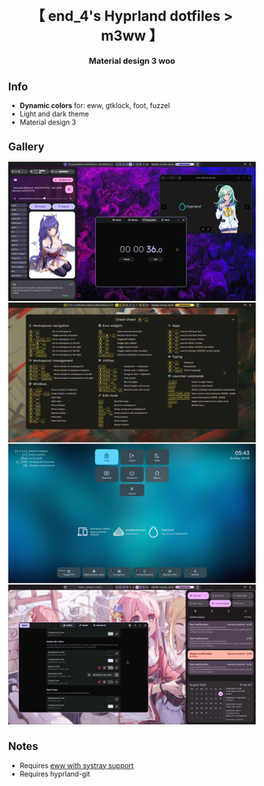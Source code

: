 <div align="center">
    <h1>【 end_4's Hyprland dotfiles > m3ww 】</h1>
    <h3> Material design 3 woo </h3>
</div>

## Info
- **Dynamic colors** for: eww, gtklock, foot, fuzzel
- Light and dark theme
- Material design 3

## Gallery
![Left sidebar](assets/sideleft.png)
![Keybinds](assets/cheatsheet.png)
![Wlogout replacement](assets/powermenu.png)
![Right sidebar](assets/sideright.png)

## Notes
- Requires [eww with systray support](https://github.com/elkowar/eww/pull/743)
- Requires hyprland-git